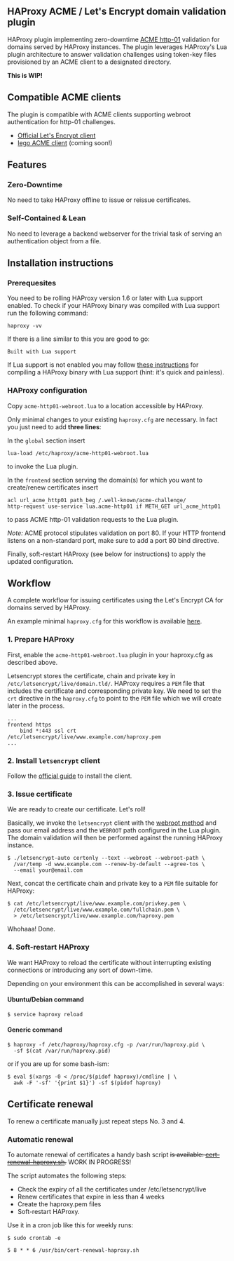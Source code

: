 ## HAProxy ACME / Let's Encrypt domain validation plugin

HAProxy plugin implementing zero-downtime [ACME http-01](https://github.com/letsencrypt/acme-spec) validation for domains served by HAProxy instances. The plugin leverages HAProxy's Lua plugin architecture to answer validation challenges using token-key files provisioned by an ACME client to a designated directory.

**This is WIP!**

## Compatible ACME clients

The plugin is compatible with ACME clients supporting webroot authentication for http-01 challenges.

- [Official Let's Encrypt client](https://github.com/letsencrypt/letsencrypt)
- [lego ACME client](https://github.com/xenolf/lego) (coming soon!)

## Features

### Zero-Downtime

No need to take HAProxy offline to issue or reissue certificates.
### Self-Contained & Lean

No need to leverage a backend webserver for the trivial task of serving an authentication object from a file.

## Installation instructions

### Prerequesites

You need to be rolling HAProxy version 1.6 or later with Lua support enabled.
To check if your HAProxy binary was compiled with Lua support run the following command:

	haproxy -vv

If there is a line similar to this you are good to go:

	Built with Lua support

If Lua support is not enabled you may follow [these instructions](http://www.arpalert.org/haproxy-lua.html#h103) for compiling a HAProxy binary with Lua support (hint: it's quick and painless).

### HAProxy configuration

Copy `acme-http01-webroot.lua` to a location accessible by HAProxy.

Only minimal changes to your existing `haproxy.cfg` are necessary. In fact you just need to add **three lines**:

In the `global` section insert

	lua-load /etc/haproxy/acme-http01-webroot.lua

to invoke the Lua plugin.

In the `frontend` section serving the domain(s) for which you want to create/renew certificates insert

	acl url_acme_http01 path_beg /.well-known/acme-challenge/
    http-request use-service lua.acme-http01 if METH_GET url_acme_http01

to pass ACME http-01 validation requests to the Lua plugin.

*Note:* ACME protocol stipulates validation on port 80. If your HTTP frontend listens on a non-standard port, make sure to add a port 80 bind directive.

Finally, soft-restart HAProxy (see below for instructions) to apply the updated configuration.

## Workflow

A complete workflow for issuing certificates using the Let's Encrypt CA for domains served by HAProxy.

An example minimal `haproxy.cfg` for this workflow is available [here](haproxy.cfg.example).

### 1. Prepare HAProxy

First, enable the `acme-http01-webroot.lua` plugin in your haproxy.cfg as described above.

Letsencrypt stores the certificate, chain and private key in `/etc/letsencrypt/live/domain.tld/`. HAProxy requires a `PEM` file that includes the certificate and corresponding private key. We need to set the `crt` directive in the `haproxy.cfg` to point to the `PEM` file which we will create later in the process.

```
...
frontend https
    bind *:443 ssl crt /etc/letsencrypt/live/www.example.com/haproxy.pem
...
```

### 2. Install `letsencrypt` client

Follow the [official guide](https://letsencrypt.readthedocs.org/en/latest/using.html#getting-the-code) to install the client.

### 3. Issue certificate

We are ready to create our certificate. Let's roll! 

Basically, we invoke the `letsencrypt` client with the [webroot method](https://letsencrypt.readthedocs.org/en/latest/using.html#webroot) and pass our email address and the `WEBROOT` path configured in the Lua plugin. The domain validation will then be performed against the running HAProxy instance.

	$ ./letsencrypt-auto certonly --text --webroot --webroot-path \
	  /var/temp -d www.example.com --renew-by-default --agree-tos \
	  --email your@email.com

Next, concat the certificate chain and private key to a `PEM` file suitable for HAProxy:

	$ cat /etc/letsencrypt/live/www.example.com/privkey.pem \
	  /etc/letsencrypt/live/www.example.com/fullchain.pem \
	  > /etc/letsencrypt/live/www.example.com/haproxy.pem

Whohaaa! Done.

### 4. Soft-restart HAProxy

We want HAProxy to reload the certificate without interrupting existing connections or introducing any sort of down-time.

Depending on your environment this can be accomplished in several ways:

#### Ubuntu/Debian command

	$ service haproxy reload

#### Generic command

	$ haproxy -f /etc/haproxy/haproxy.cfg -p /var/run/haproxy.pid \
	  -sf $(cat /var/run/haproxy.pid)

or if you are up for some bash-ism:

	$ eval $(xargs -0 < /proc/$(pidof haproxy)/cmdline | \
	  awk -F '-sf' '{print $1}') -sf $(pidof haproxy)

## Certificate renewal

To renew a certificate manually just repeat steps No. 3 and 4.

### Automatic renewal

To automate renewal of certificates a handy bash script ~~is available: [cert-renewal-haproxy.sh](cert-renewal-haproxy.sh).~~ WORK IN PROGRESS!

The script automates the following steps:

- Check the expiry of all the certificates under /etc/letsencrypt/live
- Renew certificates that expire in less than 4 weeks
- Create the haproxy.pem files
- Soft-restart HAProxy.

Use it in a cron job like this for weekly runs:

	$ sudo crontab -e

	5 8 * * 6 /usr/bin/cert-renewal-haproxy.sh

